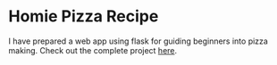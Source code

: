 # Homie Pizza Recipe

I have prepared a web app using flask for guiding beginners into pizza making. Check out the complete project [here](https://github.com/Manasi2001/Pizza-Recipe).
